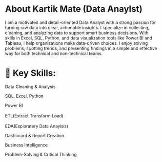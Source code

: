 # About Kartik Mate (Data Anaylst)
I am a motivated and detail-oriented Data Analyst with a strong passion for turning raw data into clear, actionable insights. I specialize in collecting, cleaning, and analyzing data to support smart business decisions. With skills in Excel, SQL, Python, and data visualization tools like Power BI and Tableau, I help organizations make data-driven choices. I enjoy solving problems, spotting trends, and presenting findings in a simple and effective way for both technical and non-technical teams.

<h1><bold>🔧 Key Skills: </bold> </h1>

Data Cleaning & Analysis

SQL, Excel, Python

Power BI
<br>
<BR>
ETL(Extract Transform Load)
<BR>
<br>
EDA(Exploratery Data Anaylsis)

Dashboard & Report Creation

Business Intelligence

Problem-Solving & Critical Thinking
